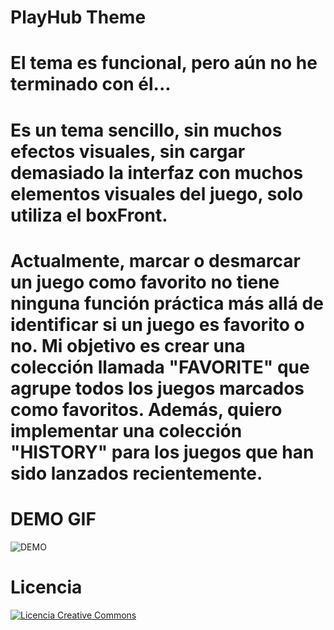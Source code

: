 # PlayHub Theme
# El tema es funcional, pero aún no he terminado con él...
# Es un tema sencillo, sin muchos efectos visuales, sin cargar demasiado la interfaz con muchos elementos visuales del juego, solo utiliza el boxFront. 
# Actualmente, marcar o desmarcar un juego como favorito no tiene ninguna función práctica más allá de identificar si un juego es favorito o no. Mi objetivo es crear una colección llamada "FAVORITE" que agrupe todos los juegos marcados como favoritos. Además, quiero implementar una colección "HISTORY" para los juegos que han sido lanzados recientemente.
# DEMO GIF
![DEMO](https://github.com/user-attachments/assets/17f339a9-8b3a-4fd7-92b9-dc276fc2fff4)


# Licencia
<a rel="license" href="http://creativecommons.org/licenses/by-nc-sa/4.0/"><img alt="Licencia Creative Commons" style="border-width:0" src="https://i.creativecommons.org/l/by-nc-sa/4.0/88x31.png" /></a><br /><a rel="license" href="http://creativecommons.org/licenses/by-nc-sa/4.0/"></a>
